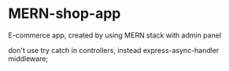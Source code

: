 # MERN-shop-app
E-commerce app, created by using MERN stack with admin panel

don't use try catch in controllers, instead express-async-handler middleware;